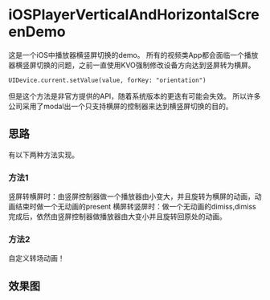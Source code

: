# iOSPlayerVerticalAndHorizontalScreenDemo
这是一个iOS中播放器横竖屏切换的demo。
所有的视频类App都会面临一个播放器横竖屏切换的问题，之前一直使用KVO强制修改设备方向达到竖屏转为横屏。
```
UIDevice.current.setValue(value, forKey: "orientation")
```
但是这个方法是非官方提供的API，随着系统版本的更迭有可能会失效。
所以许多公司采用了modal出一个只支持横屏的控制器来达到横竖屏切换的目的。
## 思路
有以下两种方法实现。
### 方法1
竖屏转横屏时：由竖屏控制器做一个播放器由小变大，并且旋转为横屏的动画，动画结束时做一个无动画的present
横屏转竖屏时：做一个无动画的dimiss,dimiss完成后，依然由竖屏控制器做播放器由大变小并且旋转回原处的动画。
### 方法2
自定义转场动画！
## 效果图


